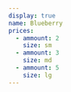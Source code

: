 ```yaml
---
display: true
name: Blueberry
prices:
  - ammount: 2
    size: sm
  - ammount: 3
    size: md
  - ammount: 5
    size: lg
---
```

